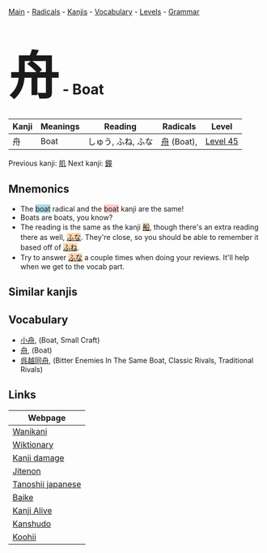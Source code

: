 <style> bigfont {font-size: 100px}</style>
[Main](../README.md) -
[Radicals](../radicals.md) -
[Kanjis](../kanjis.md) -
[Vocabulary](../vocabulary.md) -
[Levels](../levels.md) -
[Grammar](../grammar.md)
# <bigfont> 舟</bigfont> - Boat 

| Kanji | Meanings | Reading | Radicals | Level |
| --- | --- | --- | --- | --- |
| 舟 | Boat | しゅう, ふね, ふな | [舟](../radicals/舟.md) (Boat),  | [Level 45](../levels/wk_level45.md) |

Previous kanji: [肌](肌.md) Next kanji: [鐘](鐘.md) 

## Mnemonics
 * The <span style="background-color:#ADD8E6"> boat</span> radical and the <span style="background-color:#ffcccb"> boat</span> kanji are the same!
* Boats are boats, you know?
* The reading is the same as the kanji <span style="background-color:#fed8b1"> [船](https://jisho.org/search/船)</span>, though there's an extra reading there as well, <span style="background-color:#fed8b1"> [ふな](https://jisho.org/search/ふな)</span>. They're close, so you should be able to remember it based off of <span style="background-color:#fed8b1"> [ふね](https://jisho.org/search/ふね)</span>.
* Try to answer <span style="background-color:#fed8b1"> [ふな](https://jisho.org/search/ふな)</span> a couple times when doing your reviews. It'll help when we get to the vocab part.


## Similar kanjis
 


## Vocabulary
 * [小舟](../vocabulary/舟.md), (Boat, Small Craft)
* [舟](../vocabulary/舟.md), (Boat)
* [呉越同舟](../vocabulary/舟.md), (Bitter Enemies In The Same Boat, Classic Rivals, Traditional Rivals)



## Links 

| Webpage |
| --- |
| [Wanikani          ](https://www.wanikani.com/kanji/舟) |
| [Wiktionary        ](https://en.wiktionary.org/wiki/舟) |
| [Kanji damage      ](http://www.kanjidamage.com/kanji/search?utf8=✓&q=舟) |
| [Jitenon           ](https://jitenon.com/kanji/舟) |
| [Tanoshii japanese ](https://www.tanoshiijapanese.com/dictionary/kanji.cfm?k=舟) |
| [Baike             ](https://baike.baidu.com/item/舟) |
| [Kanji Alive       ](https://app.kanjialive.com/舟) |
| [Kanshudo          ](https://www.kanshudo.com/searchmn?q=舟) |
| [Koohii            ](https://kanji.koohii.com/study/kanji/舟) |
